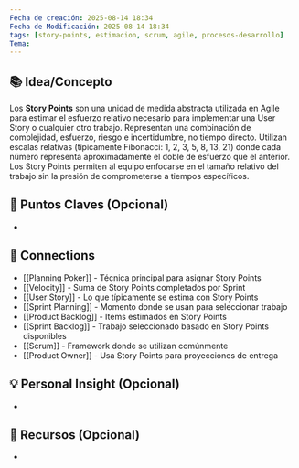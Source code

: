 ```yaml
---
Fecha de creación: 2025-08-14 18:34
Fecha de Modificación: 2025-08-14 18:34
tags: [story-points, estimacion, scrum, agile, procesos-desarrollo]
Tema:
---
```



## 📚 Idea/Concepto 
Los **Story Points** son una unidad de medida abstracta utilizada en Agile para estimar el esfuerzo relativo necesario para implementar una User Story o cualquier otro trabajo. Representan una combinación de complejidad, esfuerzo, riesgo e incertidumbre, no tiempo directo. Utilizan escalas relativas (típicamente Fibonacci: 1, 2, 3, 5, 8, 13, 21) donde cada número representa aproximadamente el doble de esfuerzo que el anterior. Los Story Points permiten al equipo enfocarse en el tamaño relativo del trabajo sin la presión de comprometerse a tiempos específicos.

## 📌 Puntos Claves (Opcional)
- 

## 🔗 Connections
- [[Planning Poker]] - Técnica principal para asignar Story Points
- [[Velocity]] - Suma de Story Points completados por Sprint
- [[User Story]] - Lo que típicamente se estima con Story Points
- [[Sprint Planning]] - Momento donde se usan para seleccionar trabajo
- [[Product Backlog]] - Items estimados en Story Points
- [[Sprint Backlog]] - Trabajo seleccionado basado en Story Points disponibles
- [[Scrum]] - Framework donde se utilizan comúnmente
- [[Product Owner]] - Usa Story Points para proyecciones de entrega
## 💡 Personal Insight (Opcional)
- 
## 🧾 Recursos (Opcional)
- 